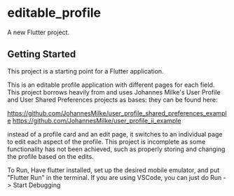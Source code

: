 # editable_profile

A new Flutter project.

## Getting Started

This project is a starting point for a Flutter application.

This is an editable profile application with different pages for each field.
This project borrows heavily from and uses Johannes Milke's User Profile and User Shared Preferences projects as bases: they can be found here: 

https://github.com/JohannesMilke/user_profile_shared_preferences_example
https://github.com/JohannesMilke/user_profile_ii_example

instead of a profile card and an edit page, it switches to an individual page to edit each aspect of the profile. This project is incomplete as some functionality has not been achieved, such as properly storing and changing the profile based on the edits.

To Run, Have flutter installed, set up the desired mobile emulator, and put "Flutter Run" in the terminal. If you are using VSCode, you can just do Run -> Start Debugging
